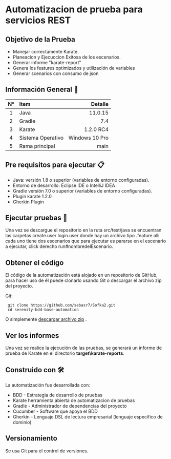 

<div align="left">
<h1>Automatizacion de prueba para servicios REST  </h1>
</div>



## Objetivo de la Prueba

- Manejar correctamente Karate.
- Planeacion y Ejecuccion Exitosa de los escenarios.
- Generar informe "karate-report"
- Genera los features optimizados y utilización de variables
- Generar scenarios con consumo de json




## Información General 🔬

| N°  | Item              |        Detalle |
|:---:|:------------------|---------------:|
|  1  | Java              |        11.0.15 |
|  2  | Gradle            |            7.4 |
|  3  | Karate            |  1.2.0 RC4     |
|  4  | Sistema Operativo | Windows 10 Pro |
|  5  | Rama principal    |         main   |

## Pre requisitos para ejecutar 📋

- Java: versión 1.8 o superior (variables de entorno configuradas).
- Entorno de desarrollo: Eclipse IDE o IntelliJ IDEA
- Gradle versión 7.0 o superior (variables de entorno configuradas).
- Plugin karate 1.2.0 
- Gherkin Plugin

## Ejecutar pruebas 🔨

Una vez se descargue el repositorio en la ruta src/test/java se encuentran las carpetas
create.user
login.user
donde hay un archivo tipo .feature allí cada uno tiene dos escenarios que para ejecutar es pararse en el escenario a ejecutar, click derecho run#nombredelEscenario.



## Obtener el código

El código de la automatización está alojado en un repositorio de GitHub, para hacer uso de él puede clonarlo usando Git
o descargar el archivo zip del proyecto.

Git:

``` shell 
 git clone https://github.com/sebasr7/Sofka2.git
 cd serenity-bdd-base-automation
```

O
simplemente [descargar archivo zip]()
.

## Ver los informes 

Una vez se realice la ejecución de las pruebas, se generará un informe de prueba de Karate 
en el directorio **target\karate-reports**.



## Construido con 🛠

La automatización fue desarrollada con:

- BDD - Estrategia de desarrollo de pruebas
- Karate herramienta abierta de automatizacion de pruebas
- Gradle - Administrador de dependencias del proyecto
- Cucumber - Software que apoya el BDD
- Gherkin - Lenguaje DSL de lectura empresarial (lenguaje específico de dominio)

## Versionamiento 

Se usa Git para el control de versiones. 





